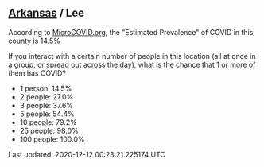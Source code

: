 
## [Arkansas](/united-states/arkansas) / Lee

According to [MicroCOVID.org](http://microcovid.org),
the "Estimated Prevalence" of COVID in this county is 14.5%

If you interact with a certain number of people in this location
(all at once in a group, or spread out across the day), what is the chance that
1 or more of them has COVID?

- 1 person: 14.5%
- 2 people: 27.0%
- 3 people: 37.6%
- 5 people: 54.4%
- 10 people: 79.2%
- 25 people: 98.0%
- 100 people: 100.0%

Last updated: 2020-12-12 00:23:21.225174 UTC
